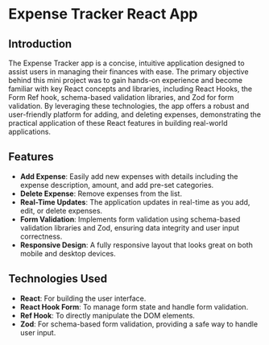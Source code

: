 # Expense Tracker React App

## Introduction

The Expense Tracker app is a concise, intuitive application designed to assist users in managing their finances with ease. The primary objective behind this mini project was to gain hands-on experience and become familiar with key React concepts and libraries, including React Hooks, the Form Ref hook, schema-based validation libraries, and Zod for form validation. By leveraging these technologies, the app offers a robust and user-friendly platform for adding, and deleting expenses, demonstrating the practical application of these React features in building real-world applications.

## Features

- **Add Expense**: Easily add new expenses with details including the expense description, amount, and add pre-set categories.
- **Delete Expense**: Remove expenses from the list.
- **Real-Time Updates**: The application updates in real-time as you add, edit, or delete expenses.
- **Form Validation**: Implements form validation using schema-based validation libraries and Zod, ensuring data integrity and user input correctness.
- **Responsive Design**: A fully responsive layout that looks great on both mobile and desktop devices.

## Technologies Used

- **React**: For building the user interface.
- **React Hook Form**: To manage form state and handle form validation.
- **Ref Hook**: To directly manipulate the DOM elements.
- **Zod**: For schema-based form validation, providing a safe way to handle user input.
